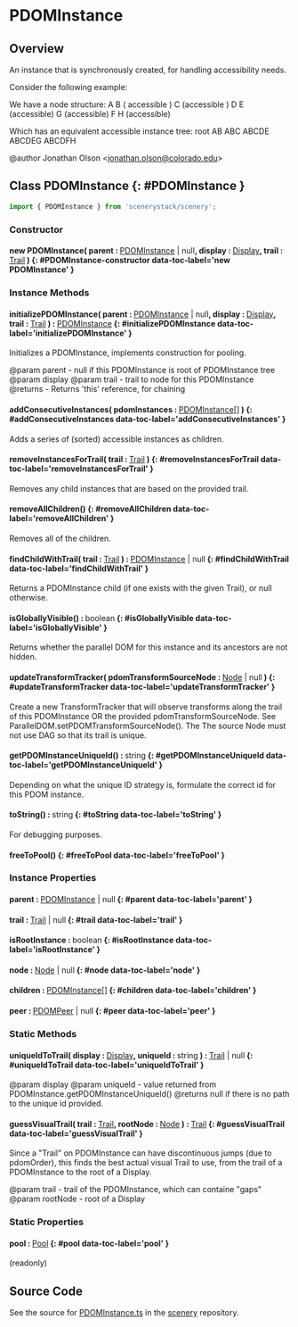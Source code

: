 # PDOMInstance

## Overview

An instance that is synchronously created, for handling accessibility needs.

Consider the following example:

We have a node structure:
A
 B ( accessible )
   C (accessible )
     D
       E (accessible)
        G (accessible)
       F
         H (accessible)


Which has an equivalent accessible instance tree:
root
 AB
   ABC
     ABCDE
       ABCDEG
     ABCDFH

@author Jonathan Olson &lt;jonathan.olson@colorado.edu&gt;

## Class PDOMInstance {: #PDOMInstance }


```js
import { PDOMInstance } from 'scenerystack/scenery';
```
### Constructor

#### new PDOMInstance( parent : <span style="font-weight: 400;">[PDOMInstance](../scenery/PDOMInstance.md) | <span style="color: hsla(calc(var(--md-hue) + 180deg),80%,40%,1);">null</span></span>, display : <span style="font-weight: 400;">[Display](../scenery/Display.md)</span>, trail : <span style="font-weight: 400;">[Trail](../scenery/Trail.md)</span> ) {: #PDOMInstance-constructor data-toc-label='new PDOMInstance' }

### Instance Methods

#### initializePDOMInstance( parent : <span style="font-weight: 400;">[PDOMInstance](../scenery/PDOMInstance.md) | <span style="color: hsla(calc(var(--md-hue) + 180deg),80%,40%,1);">null</span></span>, display : <span style="font-weight: 400;">[Display](../scenery/Display.md)</span>, trail : <span style="font-weight: 400;">[Trail](../scenery/Trail.md)</span> ) : <span style="font-weight: 400;">[PDOMInstance](../scenery/PDOMInstance.md)</span> {: #initializePDOMInstance data-toc-label='initializePDOMInstance' }

Initializes a PDOMInstance, implements construction for pooling.

@param parent - null if this PDOMInstance is root of PDOMInstance tree
@param display
@param trail - trail to node for this PDOMInstance
@returns - Returns 'this' reference, for chaining

#### addConsecutiveInstances( pdomInstances : <span style="font-weight: 400;">[PDOMInstance](../scenery/PDOMInstance.md)[]</span> ) {: #addConsecutiveInstances data-toc-label='addConsecutiveInstances' }

Adds a series of (sorted) accessible instances as children.

#### removeInstancesForTrail( trail : <span style="font-weight: 400;">[Trail](../scenery/Trail.md)</span> ) {: #removeInstancesForTrail data-toc-label='removeInstancesForTrail' }

Removes any child instances that are based on the provided trail.

#### removeAllChildren() {: #removeAllChildren data-toc-label='removeAllChildren' }

Removes all of the children.

#### findChildWithTrail( trail : <span style="font-weight: 400;">[Trail](../scenery/Trail.md)</span> ) : <span style="font-weight: 400;">[PDOMInstance](../scenery/PDOMInstance.md) | <span style="color: hsla(calc(var(--md-hue) + 180deg),80%,40%,1);">null</span></span> {: #findChildWithTrail data-toc-label='findChildWithTrail' }

Returns a PDOMInstance child (if one exists with the given Trail), or null otherwise.

#### isGloballyVisible() : <span style="font-weight: 400;"><span style="color: hsla(calc(var(--md-hue) + 180deg),80%,40%,1);">boolean</span></span> {: #isGloballyVisible data-toc-label='isGloballyVisible' }

Returns whether the parallel DOM for this instance and its ancestors are not hidden.

#### updateTransformTracker( pdomTransformSourceNode : <span style="font-weight: 400;">[Node](../scenery/Node.md) | <span style="color: hsla(calc(var(--md-hue) + 180deg),80%,40%,1);">null</span></span> ) {: #updateTransformTracker data-toc-label='updateTransformTracker' }

Create a new TransformTracker that will observe transforms along the trail of this PDOMInstance OR
the provided pdomTransformSourceNode. See ParallelDOM.setPDOMTransformSourceNode(). The The source Node
must not use DAG so that its trail is unique.

#### getPDOMInstanceUniqueId() : <span style="font-weight: 400;"><span style="color: hsla(calc(var(--md-hue) + 180deg),80%,40%,1);">string</span></span> {: #getPDOMInstanceUniqueId data-toc-label='getPDOMInstanceUniqueId' }

Depending on what the unique ID strategy is, formulate the correct id for this PDOM instance.

#### toString() : <span style="font-weight: 400;"><span style="color: hsla(calc(var(--md-hue) + 180deg),80%,40%,1);">string</span></span> {: #toString data-toc-label='toString' }

For debugging purposes.

#### freeToPool() {: #freeToPool data-toc-label='freeToPool' }

### Instance Properties

#### parent : <span style="font-weight: 400;">[PDOMInstance](../scenery/PDOMInstance.md) | <span style="color: hsla(calc(var(--md-hue) + 180deg),80%,40%,1);">null</span></span> {: #parent data-toc-label='parent' }

#### trail : <span style="font-weight: 400;">[Trail](../scenery/Trail.md) | <span style="color: hsla(calc(var(--md-hue) + 180deg),80%,40%,1);">null</span></span> {: #trail data-toc-label='trail' }

#### isRootInstance : <span style="font-weight: 400;"><span style="color: hsla(calc(var(--md-hue) + 180deg),80%,40%,1);">boolean</span></span> {: #isRootInstance data-toc-label='isRootInstance' }

#### node : <span style="font-weight: 400;">[Node](../scenery/Node.md) | <span style="color: hsla(calc(var(--md-hue) + 180deg),80%,40%,1);">null</span></span> {: #node data-toc-label='node' }

#### children : <span style="font-weight: 400;">[PDOMInstance](../scenery/PDOMInstance.md)[]</span> {: #children data-toc-label='children' }

#### peer : <span style="font-weight: 400;">[PDOMPeer](../scenery/PDOMPeer.md) | <span style="color: hsla(calc(var(--md-hue) + 180deg),80%,40%,1);">null</span></span> {: #peer data-toc-label='peer' }

### Static Methods

#### uniqueIdToTrail( display : <span style="font-weight: 400;">[Display](../scenery/Display.md)</span>, uniqueId : <span style="font-weight: 400;"><span style="color: hsla(calc(var(--md-hue) + 180deg),80%,40%,1);">string</span></span> ) : <span style="font-weight: 400;">[Trail](../scenery/Trail.md) | <span style="color: hsla(calc(var(--md-hue) + 180deg),80%,40%,1);">null</span></span> {: #uniqueIdToTrail data-toc-label='uniqueIdToTrail' }

@param display
@param uniqueId - value returned from PDOMInstance.getPDOMInstanceUniqueId()
@returns null if there is no path to the unique id provided.

#### guessVisualTrail( trail : <span style="font-weight: 400;">[Trail](../scenery/Trail.md)</span>, rootNode : <span style="font-weight: 400;">[Node](../scenery/Node.md)</span> ) : <span style="font-weight: 400;">[Trail](../scenery/Trail.md)</span> {: #guessVisualTrail data-toc-label='guessVisualTrail' }

Since a "Trail" on PDOMInstance can have discontinuous jumps (due to pdomOrder), this finds the best
actual visual Trail to use, from the trail of a PDOMInstance to the root of a Display.

@param trail - trail of the PDOMInstance, which can containe "gaps"
@param rootNode - root of a Display

### Static Properties

#### pool : <span style="font-weight: 400;">[Pool](../phet-core/Pool.md)</span> {: #pool data-toc-label='pool' }

(readonly)



## Source Code

See the source for [PDOMInstance.ts](https://github.com/phetsims/scenery/blob/main/js/accessibility/pdom/PDOMInstance.ts) in the [scenery](https://github.com/phetsims/scenery) repository.

